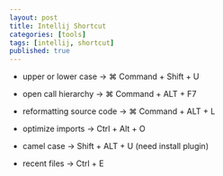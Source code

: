 ```yaml
---
layout: post
title: Intellij Shortcut
categories: [tools]
tags: [intellij, shortcut]
published: true
---
```


- upper or lower case -> ⌘ Command + Shift + U

- open call hierarchy -> ⌘ Command + ALT + F7

- reformatting source code -> ⌘ Command + ALT + L

- optimize imports -> Ctrl + Alt + O

- camel case -> Shift + ALT + U (need install plugin)

- recent files -> Ctrl + E